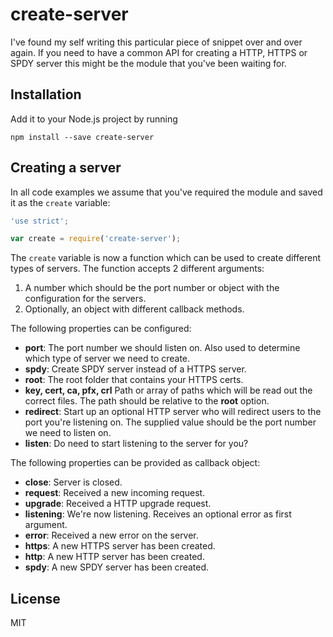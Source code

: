# create-server

I've found my self writing this particular piece of snippet over and over again.
If you need to have a common API for creating a HTTP, HTTPS or SPDY server this
might be the module that you've been waiting for.

## Installation

Add it to your Node.js project by running

```
npm install --save create-server
```

## Creating a server

In all code examples we assume that you've required the module and saved it as
the `create` variable:

```js
'use strict';

var create = require('create-server');
```

The `create` variable is now a function which can be used to create different
types of servers. The function accepts 2 different arguments:

1. A number which should be the port number or object with the configuration for
   the servers.
2. Optionally, an object with different callback methods.

The following properties can be configured:

- **port**: The port number we should listen on. Also used to determine which
  type of server we need to create.
- **spdy**: Create SPDY server instead of a HTTPS server.
- **root**: The root folder that contains your HTTPS certs.
- **key, cert, ca, pfx, crl** Path or array of paths which will be read out the
  correct files. The path should be relative to the **root** option.
- **redirect**: Start up an optional HTTP server who will redirect users to the
  port you're listening on. The supplied value should be the port number we need
  to listen on.
- **listen**: Do need to start listening to the server for you?

The following properties can be provided as callback object:

- **close**: Server is closed.
- **request**: Received a new incoming request.
- **upgrade**: Received a HTTP upgrade request.
- **listening**: We're now listening. Receives an optional error as first
  argument.
- **error**: Received a new error on the server.
- **https**: A new HTTPS server has been created.
- **http**: A new HTTP server has been created.
- **spdy**: A new SPDY server has been created.

## License

MIT
